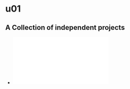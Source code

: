 # u01

## A Collection of independent projects

* ![ImgCompressor](./ImgCompressor/README.md "ImgCompressor")
